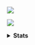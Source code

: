 <img src="https://raw.githubusercontent.com/breakdowns/t/Master/Shrine%20Of%20Malice.png?token=AQ7BPTFAK4AJYABM6RIFCZDAJFJMC"/></p>

<a href="https://t.me/hafitzXD">
  <img src="https://img.shields.io/badge/@hafitzXD-blue?style=social&logo=Telegram"/></a>

<p align="center">
<details>
    <summary><b>Stats</b></summary>

![Hafitz's github stats](https://github-readme-stats.vercel.app/api?username=breakdowns&show_icons=true&theme=default&count_private=true)

<details>
    <summary><b>Now Playing</b></summary>
 
<p align="center">
  <img src="https://lastfm-recently-played.vercel.app/api?user=Hafitz&count=3&width=490" alt="Last.fm-Recent" /></a>
</p>
